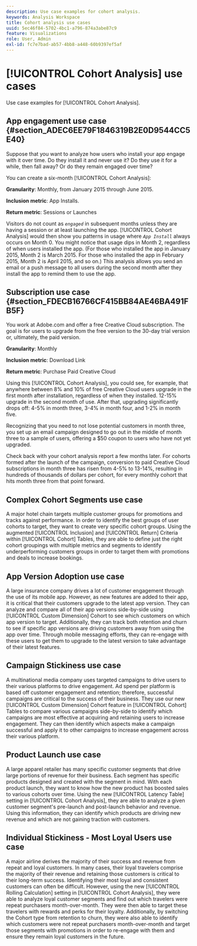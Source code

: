```yaml
---
description: Use case examples for cohort analysis.
keywords: Analysis Workspace
title: Cohort analysis use cases
uuid: 5ec46f84-5702-4bc1-a796-874a3abe87c9
feature: Visualizations
role: User, Admin
exl-id: fc7e7bad-ab57-4bb8-a448-60b9397ef5af
---
```

# [!UICONTROL Cohort Analysis] use cases

Use case examples for [!UICONTROL Cohort Analysis].

## App engagement use case {#section_ADEC6EE79F1846319B2E0D9544CC5E40}

Suppose that you want to analyze how users who install your app engage with it over time. Do they install it and never use it? Do they use it for a while, then fall away? Or do they remain engaged over time?

You can create a six-month [!UICONTROL Cohort Analysis]:

**Granularity**: Monthly, from January 2015 through June 2015.

**Inclusion metric**: App Installs.

**Return metric**: Sessions or Launches

Visitors do not count as *`engaged`* in subsequent months unless they are having a session or at least launching the app. [!UICONTROL Cohort Analysis] would then show you patterns in usage where *`App Install`* always occurs on Month 0. You might notice that usage dips in Month 2, regardless of when users installed the app. (For those who installed the app in January 2015, Month 2 is March 2015. For those who installed the app in February 2015, Month 2 is April 2015, and so on.) This analysis allows you send an email or a push message to all users during the second month after they install the app to remind them to use the app.

## Subscription use case {#section_FDECB16766CF415BB84AE46BA491FB5F}

You work at Adobe.com and offer a free Creative Cloud subscription. The goal is for users to upgrade from the free version to the 30-day trial version or, ultimately, the paid version.

**Granularity**: Monthly

**Inclusion metric**: Download Link

**Return metric**: Purchase Paid Creative Cloud

Using this [!UICONTROL Cohort Analysis], you could see, for example, that anywhere between 8% and 10% of free Creative Cloud users upgrade in the first month after installation, regardless of when they installed. 12-15% upgrade in the second month of use. After that, upgrading significantly drops off: 4-5% in month three, 3-4% in month four, and 1-2% in month five.

Recognizing that you need to not lose potential customers in month three, you set up an email campaign designed to go out in the middle of month three to a sample of users, offering a $50 coupon to users who have not yet upgraded.

Check back with your cohort analysis report a few months later. For cohorts formed after the launch of the campaign, conversion to paid Creative Cloud subscriptions in month three has risen from 4-5% to 13-14%, resulting in hundreds of thousands of dollars per cohort, for every monthly cohort that hits month three from that point forward.

## Complex Cohort Segments use case

A major hotel chain targets multiple customer groups for promotions and tracks against performance. In order to identify the best groups of user cohorts to target, they want to create very specific cohort groups. Using the augmented [!UICONTROL Inclusion] and [!UICONTROL Return] Criteria within [!UICONTROL Cohort] Tables, they are able to define just the right cohort groupings with multiple metrics and segments to identify underperforming customers groups in order to target them with promotions and deals to increase bookings.

## App Version Adoption use case

A large insurance company drives a lot of customer engagement through the use of its mobile app. However, as new features are added to their app, it is critical that their customers upgrade to the latest app version. They can analyze and compare all of their app versions side-by-side using [!UICONTROL Custom Dimension] Cohort to see which customers on which app version to target. Additionally, they can track both retention and churn to see if specific app versions are driving customers away from using the app over time. Through mobile messaging efforts, they can re-engage with these users to get them to upgrade to the latest version to take advantage of their latest features.

## Campaign Stickiness use case

A multinational media company uses targeted campaigns to drive users to their various platforms to drive engagement. Ad spend per platform is based off customer engagement and retention; therefore, successful campaigns are critical to the success of their business. They use our new [!UICONTROL Custom Dimension] Cohort feature in [!UICONTROL Cohort] Tables to compare various campaigns side-by-side to identify which campaigns are most effective at acquiring and retaining users to increase engagement. They can then identify which aspects make a campaign successful and apply it to other campaigns to increase engagement across their various platform.

## Product Launch use case

A large apparel retailer has many specific customer segments that drive large portions of revenue for their business. Each segment has specific products designed and created with the segment in mind. With each product launch, they want to know how the new product has boosted sales to various cohorts over time. Using the new [!UICONTROL Latency Table] setting in [!UICONTROL Cohort Analysis], they are able to analyze a given customer segment's pre-launch and post-launch behavior and revenue. Using this information, they can identify which products are driving new revenue and which are not gaining traction with customers.

## Individual Stickiness - Most Loyal Users use case

A major airline derives the majority of their success and revenue from repeat and loyal customers. In many cases, their loyal travelers comprise the majority of their revenue and retaining those customers is critical to their long-term success. Identifying their most loyal and consistent customers can often be difficult. However, using the new [!UICONTROL Rolling Calculation] setting in [!UICONTROL Cohort Analysis], they were able to analyze loyal customer segments and find out which travelers were repeat purchasers month-over-month. They were then able to target these travelers with rewards and perks for their loyalty. Additionally, by switching the Cohort type from retention to churn, they were also able to identify which customers were not repeat purchasers month-over-month and target those segments with promotions in order to re-engage with them and ensure they remain loyal customers in the future.
